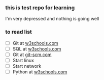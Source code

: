 ### this is test repo for learning 

I'm very depressed and nothing is going well
### to read list

- [ ] Git at [w3schools.com](https://www.w3schools.com/git/)
- [ ] SQL at [w3schools.com](https://www.w3schools.com/sql/default.asp)
- [ ] Git at [git-scm.com](https://git-scm.com/)
- [ ] Start linux
- [ ] Start network
- [ ] Python at [w3schools.com](https://www.w3schools.com/python/default.asp)
